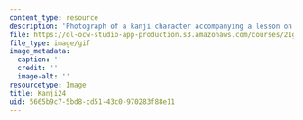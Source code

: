```yaml
---
content_type: resource
description: 'Photograph of a kanji character accompanying a lesson on Japanese. '
file: https://ol-ocw-studio-app-production.s3.amazonaws.com/courses/21g-504-japanese-iv-spring-2009/5665b9c75bd8cd5143c0970283f88e11_Kanji24.gif
file_type: image/gif
image_metadata:
  caption: ''
  credit: ''
  image-alt: ''
resourcetype: Image
title: Kanji24
uid: 5665b9c7-5bd8-cd51-43c0-970283f88e11
---
```

